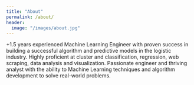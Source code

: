 ```yaml
---
title: "About"
permalink: /about/
header:
  image: "/images/about.jpg"
---
```


+1.5 years experienced Machine Learning Engineer with proven success in building a successful algorithm and predictive models in the logistic industry. Highly proficient at cluster and classification, regression, web scraping, data analysis and visualization. Passionate engineer and thriving analyst with the ability to Machine Learning techniques and algorithm development to solve real-world problems.
